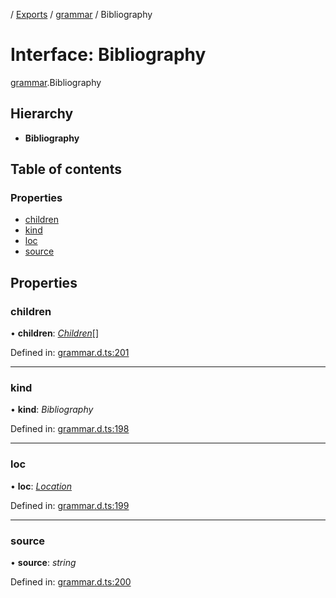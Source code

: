 [](../README.md) / [Exports](../modules.md) / [grammar](../modules/grammar.md) / Bibliography

# Interface: Bibliography

[grammar](../modules/grammar.md).Bibliography

## Hierarchy

* **Bibliography**

## Table of contents

### Properties

- [children](grammar.bibliography.md#children)
- [kind](grammar.bibliography.md#kind)
- [loc](grammar.bibliography.md#loc)
- [source](grammar.bibliography.md#source)

## Properties

### children

• **children**: [*Children*](../modules/grammar.md#children)[]

Defined in: [grammar.d.ts:201](https://github.com/retorquere/bibtex-parser/blob/master/grammar.d.ts#L201)

___

### kind

• **kind**: *Bibliography*

Defined in: [grammar.d.ts:198](https://github.com/retorquere/bibtex-parser/blob/master/grammar.d.ts#L198)

___

### loc

• **loc**: [*Location*](grammar.location.md)

Defined in: [grammar.d.ts:199](https://github.com/retorquere/bibtex-parser/blob/master/grammar.d.ts#L199)

___

### source

• **source**: *string*

Defined in: [grammar.d.ts:200](https://github.com/retorquere/bibtex-parser/blob/master/grammar.d.ts#L200)
